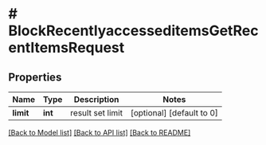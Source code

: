 # # BlockRecentlyaccesseditemsGetRecentItemsRequest

## Properties

Name | Type | Description | Notes
------------ | ------------- | ------------- | -------------
**limit** | **int** | result set limit | [optional] [default to 0]

[[Back to Model list]](../../README.md#models) [[Back to API list]](../../README.md#endpoints) [[Back to README]](../../README.md)
